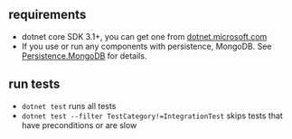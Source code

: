 ﻿
## requirements
- dotnet core SDK 3.1+, you can get one from [dotnet.microsoft.com](https://dotnet.microsoft.com/download)
- If you use or run any components with persistence, MongoDB.
  See [Persistence.MongoDB](Persistence.MongoDB) for details.

## run tests
- `dotnet test` runs all tests
- `dotnet test --filter TestCategory!=IntegrationTest` skips tests that have preconditions or are slow
